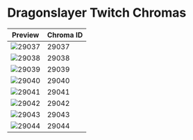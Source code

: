 # Dragonslayer Twitch Chromas

| Preview | Chroma ID |
|---------|-----------|
| ![29037](https://raw.communitydragon.org/latest/plugins/rcp-be-lol-game-data/global/default/v1/champion-chroma-images/29/29037.png) | 29037 |
| ![29038](https://raw.communitydragon.org/latest/plugins/rcp-be-lol-game-data/global/default/v1/champion-chroma-images/29/29038.png) | 29038 |
| ![29039](https://raw.communitydragon.org/latest/plugins/rcp-be-lol-game-data/global/default/v1/champion-chroma-images/29/29039.png) | 29039 |
| ![29040](https://raw.communitydragon.org/latest/plugins/rcp-be-lol-game-data/global/default/v1/champion-chroma-images/29/29040.png) | 29040 |
| ![29041](https://raw.communitydragon.org/latest/plugins/rcp-be-lol-game-data/global/default/v1/champion-chroma-images/29/29041.png) | 29041 |
| ![29042](https://raw.communitydragon.org/latest/plugins/rcp-be-lol-game-data/global/default/v1/champion-chroma-images/29/29042.png) | 29042 |
| ![29043](https://raw.communitydragon.org/latest/plugins/rcp-be-lol-game-data/global/default/v1/champion-chroma-images/29/29043.png) | 29043 |
| ![29044](https://raw.communitydragon.org/latest/plugins/rcp-be-lol-game-data/global/default/v1/champion-chroma-images/29/29044.png) | 29044 |